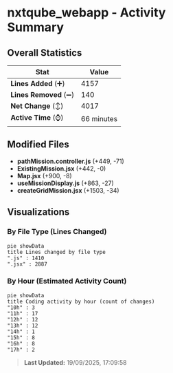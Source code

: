 # nxtqube_webapp - Activity Summary 

## Overall Statistics

| Stat                   | Value                                                             |
| ---------------------- | ----------------------------------------------------------------- |
| **Lines Added** (➕)   | 4157                                          |
| **Lines Removed** (➖) | 140                                        |
| **Net Change** (↕)    | 4017                |
| **Active Time** (⌚)   | 66 minutes |


## Modified Files
- **pathMission.controller.js** (+449, -71)
- **ExistingMission.jsx** (+442, -0)
- **Map.jsx** (+900, -8)
- **useMissionDisplay.js** (+863, -27)
- **createGridMission.jsx** (+1503, -34)

## Visualizations

### By File Type (Lines Changed)

```mermaid
pie showData
title Lines changed by file type
".js" : 1410
".jsx" : 2887
```

### By Hour (Estimated Activity Count)

```mermaid
pie showData
title Coding activity by hour (count of changes)
"10h" : 3
"11h" : 17
"12h" : 12
"13h" : 12
"14h" : 1
"15h" : 8
"16h" : 8
"17h" : 2
```


> **Last Updated:** 19/09/2025, 17:09:58